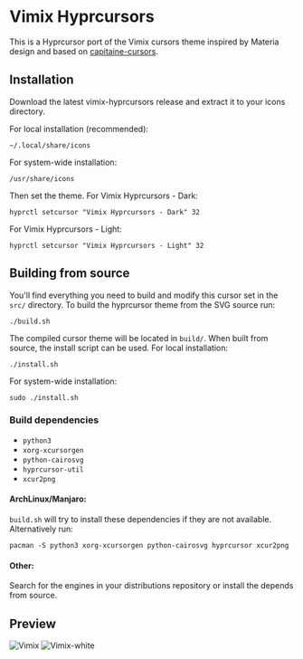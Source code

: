 # Vimix Hyprcursors
This is a Hyprcursor port of the Vimix cursors theme inspired by Materia design and based on [capitaine-cursors](https://github.com/keeferrourke/capitaine-cursors).

## Installation
Download the latest vimix-hyprcursors release and extract it to your icons directory.

For local installation (recommended):
```
~/.local/share/icons
```
For system-wide installation:
```
/usr/share/icons
```
Then set the theme. For Vimix Hyprcursors - Dark:
```
hyprctl setcursor "Vimix Hyprcursors - Dark" 32
```
For Vimix Hyprcursors - Light:
```
hyprctl setcursor "Vimix Hyprcursors - Light" 32
```
## Building from source
You'll find everything you need to build and modify this cursor set in
the `src/` directory. To build the hyprcursor theme from the SVG source
run:

```
./build.sh
```
The compiled cursor theme will be located in `build/`.
When built from source, the install script can be used. For local installation:

```
./install.sh
```
For system-wide installation:
```
sudo ./install.sh
```

### Build dependencies
- `python3`
- `xorg-xcursorgen`
- `python-cairosvg`
- `hyprcursor-util`
- `xcur2png`

#### ArchLinux/Manjaro:
`build.sh` will try to install these dependencies if they are not available. Alternatively run:

    pacman -S python3 xorg-xcursorgen python-cairosvg hyprcursor xcur2png

#### Other:
Search for the engines in your distributions repository or install the depends from source.

## Preview
![Vimix](preview.png)
![Vimix-white](preview-white.png)
